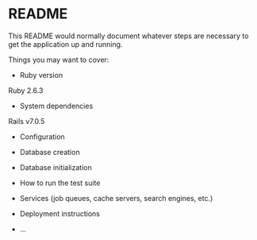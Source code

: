 # README

This README would normally document whatever steps are necessary to get the
application up and running.

Things you may want to cover:

* Ruby version

Ruby 2.6.3

* System dependencies

Rails v7.0.5

* Configuration

* Database creation

* Database initialization

* How to run the test suite

* Services (job queues, cache servers, search engines, etc.)

* Deployment instructions

* ...
